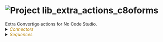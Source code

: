 
# ![](https://github.com/convertigo/convertigo/blob/develop/engine/src/com/twinsoft/convertigo/beans/core/images/project_color_16x16.png?raw=true "Project") lib_extra_actions_c8oforms

<div>Extra Convertigo actions for No Code Studio.</div>

<details><summary><span style="color:DarkGoldenRod"><i>Connectors</i></span></summary><blockquote><p>


## ![](https://github.com/convertigo/convertigo/blob/develop/engine/src/com/twinsoft/convertigo/beans/connectors/images/fullsyncconnector_color_16x16.png?raw=true "FullSyncConnector") c8oforms_response_fs

<div>The No Code Studio Fullsync connector of the form responses database</div>

<details><summary><span style="color:DarkGoldenRod"><i>Transactions</i></span></summary><blockquote><p>


<details><summary><b>count_responses_view</b> : <div>Number of form responses for a specific version</div></summary><blockquote><p>


### ![](https://github.com/convertigo/convertigo/blob/develop/engine/src/com/twinsoft/convertigo/beans/transactions/couchdb/images/getview_color_16x16.png?raw=true "GetViewTransaction") count_responses_view

<div>Number of form responses for a specific version</div>

<span style="color:DarkGoldenRod">Variables</span>

<table>
<tr>
<th>
name
</th>
<th>
comment
</th>
</tr>
<tr>
<td>
<img src="https://github.com/convertigo/convertigo/blob/develop/engine/src/com/twinsoft/convertigo/beans/variables/images/variable_color_16x16.png?raw=true "  alt="RequestableVariable" >&nbsp;_use_key
</td>
<td>
<div>Array containing the id of the response form and the version number</div>
</td>
</tr>
</table>

</p></blockquote></details>

<details><summary><b>GetServerInfo</b> : <div>Default Fullsync transaction giving the CouchDB Server version</div></summary><blockquote><p>


### ![](https://github.com/convertigo/convertigo/blob/develop/engine/src/com/twinsoft/convertigo/beans/transactions/couchdb/images/getserverinfo_color_16x16.png?raw=true "GetServerInfoTransaction") GetServerInfo

<div>Default Fullsync transaction giving the CouchDB Server version</div>
</p></blockquote></details>

<details><summary><b>PostDocument</b> : <div>Update form response keeping original ACL</div></summary><blockquote><p>


### ![](https://github.com/convertigo/convertigo/blob/develop/engine/src/com/twinsoft/convertigo/beans/transactions/couchdb/images/postdocument_color_16x16.png?raw=true "PostDocumentTransaction") PostDocument

<div>Update form response keeping original ACL</div>

<span style="color:DarkGoldenRod">Variables</span>

<table>
<tr>
<th>
name
</th>
<th>
comment
</th>
</tr>
<tr>
<td>
<img src="https://github.com/convertigo/convertigo/blob/develop/engine/src/com/twinsoft/convertigo/beans/variables/images/variable_color_16x16.png?raw=true "  alt="RequestableVariable" >&nbsp;data
</td>
<td>
<div>Complete form doc response</div>
</td>
</tr>
</table>

</p></blockquote></details>
</p></blockquote></details>
</p></blockquote></details>

<details><summary><span style="color:DarkGoldenRod"><i>Sequences</i></span></summary><blockquote><p>


## ![](https://github.com/convertigo/convertigo/blob/develop/engine/src/com/twinsoft/convertigo/beans/sequences/images/genericsequence_color_16x16.png?raw=true "GenericSequence") forms_total_responses

<div>Count form responses. The form has to integrate an invisible Input component named '<b>index</b>'. This must be the first form action. The index value will be updated in the form response when submitted and can be used for CSV export or in email action using the '<b>__c8o_index</b>' pattern</div>

<span style="color:DarkGoldenRod">Variables</span>

<table>
<tr>
<th>
name
</th>
<th>
comment
</th>
</tr>
<tr>
<td>
<img src="https://github.com/convertigo/convertigo/blob/develop/engine/src/com/twinsoft/convertigo/beans/variables/images/variable_color_16x16.png?raw=true "  alt="RequestableVariable" >&nbsp;doc
</td>
<td>
<div>Réponses du formulaire</div>
</td>
</tr>
<tr>
<td>
<img src="https://github.com/convertigo/convertigo/blob/develop/engine/src/com/twinsoft/convertigo/beans/variables/images/variable_color_16x16.png?raw=true "  alt="RequestableVariable" >&nbsp;originalDoc
</td>
<td>
<div>Document originel du formulaire</div>
</td>
</tr>
</table>

</p></blockquote></details>
